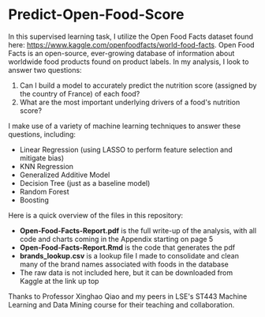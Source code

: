 # Predict-Open-Food-Score
In this supervised learning task, I utilize the Open Food Facts dataset found here: https://www.kaggle.com/openfoodfacts/world-food-facts. Open Food Facts is an open-source, ever-growing database of information about worldwide food products found on product labels. In my analysis, I look to answer two questions:
1. Can I build a model to accurately predict the nutrition score (assigned by the country of France) of each food?
2. What are the most important underlying drivers of a food's nutrition score?

I make use of a variety of machine learning techniques to answer these questions, including:
- Linear Regression (using LASSO to perform feature selection and mitigate bias)
- KNN Regression
- Generalized Additive Model
- Decision Tree (just as a baseline model)
- Random Forest
- Boosting

Here is a quick overview of the files in this repository:
- **Open-Food-Facts-Report.pdf** is the full write-up of the analysis, with all code and charts coming in the Appendix starting on page 5
- **Open-Food-Facts-Report.Rmd** is the code that generates the pdf
- **brands_lookup.csv** is a lookup file I made to consolidate and clean many of the brand names associated with foods in the database
- The raw data is not included here, but it can be downloaded from Kaggle at the link up top

Thanks to Professor Xinghao Qiao and my peers in LSE's ST443 Machine Learning and Data Mining course for their teaching and collaboration.

